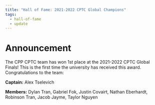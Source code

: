 ```yaml
---
title: "Hall of Fame: 2021-2022 CPTC Global Champions"
tags:
  - hall-of-fame
  - update
---
```


# Announcement

The CPP CPTC team has won 1st place at the 2021-2022 CPTC Global Finals! This is the first time the university has received this award. Congratulations to the team:

**Captain:** Alex Tselevich

**Members:** Dylan Tran, Gabriel Fok, Justin Covairt, Nathan Eberhardt, Robinson Tran, Jacob Jayme, Taylor Nguyen 